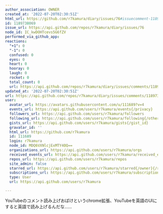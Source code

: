 ```yaml
---
author_association: OWNER
created_at: '2022-07-20T02:30:51Z'
html_url: https://github.com/r7kamura/diary/issues/76#issuecomment-1189738069
id: 1189738069
issue_url: https://api.github.com/repos/r7kamura/diary/issues/76
node_id: IC_kwDOHTcevs5G6fZV
performed_via_github_app: 
reactions:
  "+1": 0
  "-1": 0
  confused: 0
  eyes: 0
  heart: 0
  hooray: 0
  laugh: 0
  rocket: 0
  total_count: 0
  url: https://api.github.com/repos/r7kamura/diary/issues/comments/1189738069/reactions
updated_at: '2022-07-20T02:30:51Z'
url: https://api.github.com/repos/r7kamura/diary/issues/comments/1189738069
user:
  avatar_url: https://avatars.githubusercontent.com/u/111689?v=4
  events_url: https://api.github.com/users/r7kamura/events{/privacy}
  followers_url: https://api.github.com/users/r7kamura/followers
  following_url: https://api.github.com/users/r7kamura/following{/other_user}
  gists_url: https://api.github.com/users/r7kamura/gists{/gist_id}
  gravatar_id: ''
  html_url: https://github.com/r7kamura
  id: 111689
  login: r7kamura
  node_id: MDQ6VXNlcjExMTY4OQ==
  organizations_url: https://api.github.com/users/r7kamura/orgs
  received_events_url: https://api.github.com/users/r7kamura/received_events
  repos_url: https://api.github.com/users/r7kamura/repos
  site_admin: false
  starred_url: https://api.github.com/users/r7kamura/starred{/owner}{/repo}
  subscriptions_url: https://api.github.com/users/r7kamura/subscriptions
  type: User
  url: https://api.github.com/users/r7kamura

---
```

YouTubeのコメント読み上げおばけというchrome拡張、YouTubeを英語のUIにすると英語で読み上げるんだな……